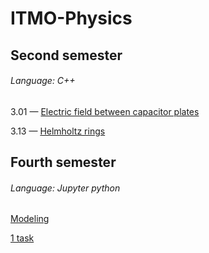 # ITMO-Physics
## Second semester
###### Language: C++
3.01 — [Electric field between capacitor plates](https://github.com/danyaffff/ITMO-Physics/tree/master/Sem%202%2C%20Lab%203.01V)

3.13 — [Helmholtz rings](https://github.com/danyaffff/ITMO-Physics/tree/master/Sem%202%2C%20Lab%203.13V)

## Fourth semester
###### Language: Jupyter python
[Modeling](https://github.com/danyaffff/ITMO-Physics/blob/master/Sem%204%2C%20Modeling/Task.png)

[1 task](https://github.com/danyaffff/ITMO-Physics/blob/master/Sem%204%2C%20Modeling/1task.ipynb)
